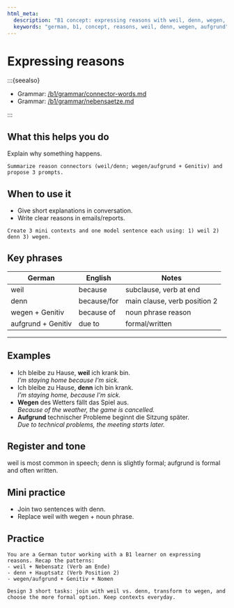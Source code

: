 ```yaml
---
html_meta:
  description: "B1 concept: expressing reasons with weil, denn, wegen, aufgrund."
  keywords: "german, b1, concept, reasons, weil, denn, wegen, aufgrund"
---
```


# Expressing reasons

:::{seealso}

- Grammar: [/b1/grammar/connector-words.md](/b1/grammar/connector-words.md)
- Grammar: [/b1/grammar/nebensaetze.md](/b1/grammar/nebensaetze.md)

:::

## What this helps you do

Explain why something happens.

```{practice}
Summarize reason connectors (weil/denn; wegen/aufgrund + Genitiv) and propose 3 prompts.
```

## When to use it

- Give short explanations in conversation.
- Write clear reasons in emails/reports.

```{practice}
Create 3 mini contexts and one model sentence each using: 1) weil 2) denn 3) wegen.
```

## Key phrases

| German | English | Notes |
|---|---|---|
| weil | because | subclause, verb at end |
| denn | because/for | main clause, verb position 2 |
| wegen + Genitiv | because of | noun phrase reason |
| aufgrund + Genitiv | due to | formal/written |

---

## Examples

- Ich bleibe zu Hause, **weil** ich krank bin.  
  _I’m staying home because I’m sick._
- Ich bleibe zu Hause, **denn** ich bin krank.  
  _I’m staying home, because I’m sick._
- **Wegen** des Wetters fällt das Spiel aus.  
  _Because of the weather, the game is cancelled._
- **Aufgrund** technischer Probleme beginnt die Sitzung später.  
  _Due to technical problems, the meeting starts later._

## Register and tone

weil is most common in speech; denn is slightly formal; aufgrund is formal and often written.

## Mini practice

- Join two sentences with denn.
- Replace weil with wegen + noun phrase.

## Practice

```{practice}
You are a German tutor working with a B1 learner on expressing reasons. Recap the patterns:
- weil + Nebensatz (Verb am Ende)
- denn + Hauptsatz (Verb Position 2)
- wegen/aufgrund + Genitiv + Nomen

Design 3 short tasks: join with weil vs. denn, transform to wegen, and choose the more formal option. Keep contexts everyday.
```
